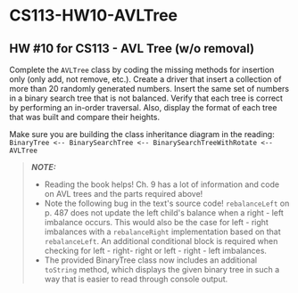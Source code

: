 # CS113-HW10-AVLTree
## HW #10 for CS113 - AVL Tree (w/o removal)

Complete the `AVLTree` class by coding the missing methods for insertion only (only add, not remove, etc.). Create a driver that insert a collection of more than 20 randomly generated numbers. Insert the same set of numbers in a binary search tree that is not balanced.  Verify that each tree is correct by performing an in-order traversal. Also, display the format of each tree that was built and compare their heights.

Make sure you are building the class inheritance diagram in the reading:
`BinaryTree <-- BinarySearchTree <-- BinarySearchTreeWithRotate <-- AVLTree`

> ***NOTE:***
> - Reading the book helps! Ch. 9 has a lot of information and code on AVL trees and the parts required above!
> - Note the following bug in the text's source code! `rebalanceLeft` on p. 487 does not update the left child's balance when a right - left imbalance occurs. This would also be the case for left - right imbalances with a `rebalanceRight` implementation based on that `rebalanceLeft`. An additional conditional block is required when checking for left - right- right or left - right - left imbalances.
> - The provided BinaryTree class now includes an additional `toString` method, which displays the given binary tree in such a way that is easier to read through console output.
